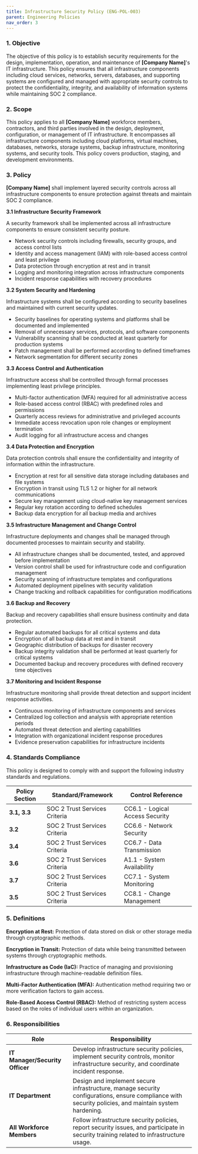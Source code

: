```yaml
---
title: Infrastructure Security Policy (ENG-POL-003)
parent: Engineering Policies
nav_order: 3
---
```

### 1. Objective

The objective of this policy is to establish security requirements for the design, implementation, operation, and maintenance of **[Company Name]**'s IT infrastructure. This policy ensures that all infrastructure components including cloud services, networks, servers, databases, and supporting systems are configured and managed with appropriate security controls to protect the confidentiality, integrity, and availability of information systems while maintaining SOC 2 compliance.

### 2. Scope

This policy applies to all **[Company Name]** workforce members, contractors, and third parties involved in the design, deployment, configuration, or management of IT infrastructure. It encompasses all infrastructure components including cloud platforms, virtual machines, databases, networks, storage systems, backup infrastructure, monitoring systems, and security tools. This policy covers production, staging, and development environments.

### 3. Policy

**[Company Name]** shall implement layered security controls across all infrastructure components to ensure protection against threats and maintain SOC 2 compliance.

**3.1 Infrastructure Security Framework**

A security framework shall be implemented across all infrastructure components to ensure consistent security posture.

- Network security controls including firewalls, security groups, and access control lists
- Identity and access management (IAM) with role-based access control and least privilege
- Data protection through encryption at rest and in transit
- Logging and monitoring integration across infrastructure components
- Incident response capabilities with recovery procedures

**3.2 System Security and Hardening**

Infrastructure systems shall be configured according to security baselines and maintained with current security updates.

- Security baselines for operating systems and platforms shall be documented and implemented
- Removal of unnecessary services, protocols, and software components
- Vulnerability scanning shall be conducted at least quarterly for production systems
- Patch management shall be performed according to defined timeframes
- Network segmentation for different security zones

**3.3 Access Control and Authentication**

Infrastructure access shall be controlled through formal processes implementing least privilege principles.

- Multi-factor authentication (MFA) required for all administrative access
- Role-based access control (RBAC) with predefined roles and permissions
- Quarterly access reviews for administrative and privileged accounts
- Immediate access revocation upon role changes or employment termination
- Audit logging for all infrastructure access and changes

**3.4 Data Protection and Encryption**

Data protection controls shall ensure the confidentiality and integrity of information within the infrastructure.

- Encryption at rest for all sensitive data storage including databases and file systems
- Encryption in transit using TLS 1.2 or higher for all network communications
- Secure key management using cloud-native key management services
- Regular key rotation according to defined schedules
- Backup data encryption for all backup media and archives

**3.5 Infrastructure Management and Change Control**

Infrastructure deployments and changes shall be managed through documented processes to maintain security and stability.

- All infrastructure changes shall be documented, tested, and approved before implementation
- Version control shall be used for infrastructure code and configuration management
- Security scanning of infrastructure templates and configurations
- Automated deployment pipelines with security validation
- Change tracking and rollback capabilities for configuration modifications

**3.6 Backup and Recovery**

Backup and recovery capabilities shall ensure business continuity and data protection.

- Regular automated backups for all critical systems and data
- Encryption of all backup data at rest and in transit
- Geographic distribution of backups for disaster recovery
- Backup integrity validation shall be performed at least quarterly for critical systems
- Documented backup and recovery procedures with defined recovery time objectives

**3.7 Monitoring and Incident Response**

Infrastructure monitoring shall provide threat detection and support incident response activities.

- Continuous monitoring of infrastructure components and services
- Centralized log collection and analysis with appropriate retention periods
- Automated threat detection and alerting capabilities
- Integration with organizational incident response procedures
- Evidence preservation capabilities for infrastructure incidents

### 4. Standards Compliance

This policy is designed to comply with and support the following industry standards and regulations.

|**Policy Section**|**Standard/Framework**|**Control Reference**|
|---|---|---|
|**3.1, 3.3**|SOC 2 Trust Services Criteria|CC6.1 - Logical Access Security|
|**3.2**|SOC 2 Trust Services Criteria|CC6.6 - Network Security|
|**3.4**|SOC 2 Trust Services Criteria|CC6.7 - Data Transmission|
|**3.6**|SOC 2 Trust Services Criteria|A1.1 - System Availability|
|**3.7**|SOC 2 Trust Services Criteria|CC7.1 - System Monitoring|
|**3.5**|SOC 2 Trust Services Criteria|CC8.1 - Change Management|

### 5. Definitions

**Encryption at Rest:** Protection of data stored on disk or other storage media through cryptographic methods.

**Encryption in Transit:** Protection of data while being transmitted between systems through cryptographic methods.

**Infrastructure as Code (IaC):** Practice of managing and provisioning infrastructure through machine-readable definition files.

**Multi-Factor Authentication (MFA):** Authentication method requiring two or more verification factors to gain access.

**Role-Based Access Control (RBAC):** Method of restricting system access based on the roles of individual users within an organization.

### 6. Responsibilities

|**Role**|**Responsibility**|
|---|---|
|**IT Manager/Security Officer**|Develop infrastructure security policies, implement security controls, monitor infrastructure security, and coordinate incident response.|
|**IT Department**|Design and implement secure infrastructure, manage security configurations, ensure compliance with security policies, and maintain system hardening.|
|**All Workforce Members**|Follow infrastructure security policies, report security issues, and participate in security training related to infrastructure usage.|
